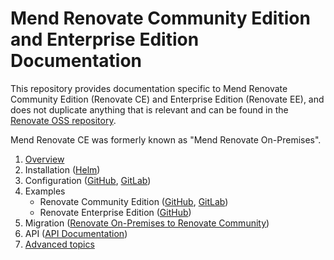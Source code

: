 # Mend Renovate Community Edition and Enterprise Edition Documentation

This repository provides documentation specific to Mend Renovate Community Edition (Renovate CE) and Enterprise Edition (Renovate EE), and does not duplicate anything that is relevant and can be found in the [Renovate OSS repository](https://github.com/renovatebot/renovate).

Mend Renovate CE was formerly known as "Mend Renovate On-Premises".

1. [Overview](./overview.md)
1. Installation ([Helm](./installation-helm.md))
1. Configuration ([GitHub](./configuration-github.md), [GitLab](./configuration-gitlab.md))
1. Examples
   - Renovate Community Edition ([GitHub](../examples/docker-compose-github.yml), [GitLab](../examples/docker-compose-gitlab.yml))
   - Renovate Enterprise Edition ([GitHub](../examples/docker-compose-ee-github.yml))
1. Migration ([Renovate On-Premises to Renovate Community](./migrating-to-renovate-ce.md))
1. API ([API Documentation](./api.md))
1. [Advanced topics](./advanced.md)
